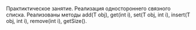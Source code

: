 ﻿Практиктическое занятие. Реализация одностороннего связного списка.
Реализованы методы add(T obj), get(int i), set(T obj, int i), insert(T obj, int i), 
remove(int i), getSize().
